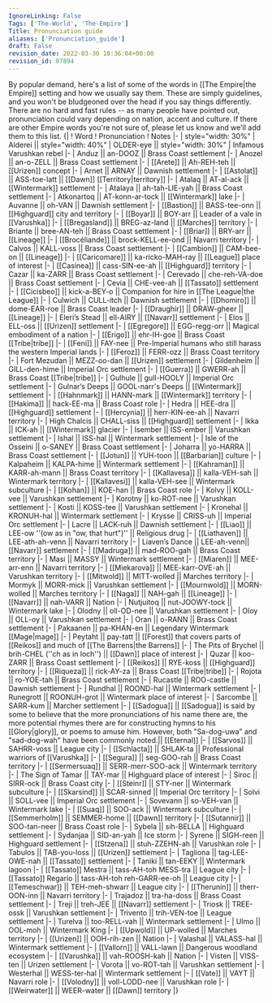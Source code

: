 ```yaml
---
IgnoreLinking: False
Tags: ['The-World', 'The-Empire']
Title: Pronunciation guide
aliases: ['Pronunciation_guide']
draft: False
revision_date: 2022-03-30 10:36:04+00:00
revision_id: 87894
---
```


By popular demand, here's a list of some of the words in [[The Empire|the Empire]] setting and how we usually say them.
These are simply guidelines, and you won't be bludgeoned over the head if you say things differently. There are no hard and fast rules -- as many people have pointed out, pronunciation could vary depending on nation, accent and culture.
If there are other Empire words you're not sure of, please let us know and we'll add them to this list.
{|
! Word 
! Pronunciation 
! Notes
|-
| style="width: 30%" |  Alderei || style="width: 40%" | OLDER-eye || style="width: 30%" | Infamous Varushkan rebel
|-
| Anduz || an-DOOZ || Brass Coast settlement
|-
| Anozel || an-o-ZELL || Brass Coast settlement
|-
| [[Arete]] || Ah-REH-teh || [[Urizen]] concept
|-
| Arnet || ARNAY || Dawnish settlement
|-
| [[Astolat]] || ASS-toe-latt || [[Dawn]] [[Territory|territory]]
|-
| Atalaq || AT-al-ack || [[Wintermark]] settlement
|-
| Atalaya || ah-tah-LIE-yah || Brass Coast settlement
|-
| Atkonartoq || AT-konn-ar-tock || [[Wintermark]] lake
|-
| Auvanne || oh-VAN || Dawnish settlement
|-
| [[Bastion]] || BASS-tee-onn || [[Highguard]] city and territory
|-
| [[Boyar]] || BOY-arr || Leader of a vale in [[Varushka]]
|-
| [[Bregasland]] || BREG-az-land || [[Marches]] territory
|-
| Briante || bree-AN-teh || Brass Coast settlement
|-
| [[Briar]] || BRY-arr || [[Lineage]]
|-
| [[Brocéliande]] || brock-KELL-ee-ond || Navarri territory
|-
| Calvos || KALL-voss || Brass Coast settlement
|-
| [[Cambion]] || CAM-bee-on || [[Lineage]]
|-
| [[Caricomare]] || ka-ricko-MAH-ray || [[League]] place of interest
|-
| [[Casinea]] || cass-SIN-ee-ah || [[Highguard]] territory
|-
| Cazar || ka-ZARR || Brass Coast settlement
|-
| Cerevado || che-reh-VA-doe || Brass Coast settlement
|-
| Cevia || CHE-vee-ah || [[Tassato]] settlement
|-
| [[Cicisbeo]] || kick-a-BEY-o || Companion for hire in [[The League|the League]]
|-
| Culwich || CULL-itch || Dawnish settlement
|-
| [[Dhomiro]] || dome-EAR-roe || Brass Coast leader
|-
| [[Draughir]] || DRAW-gheer || [[Lineage]]
|-
| Eleri’s Stead || ell-AIRY || [[Navarr]] settlement
|-
| Elos || ELL-oss || [[Urizen]] settlement
|-
| [[Egregore]] || EGG-regg-orr || Magical embodiment of a nation
|-
| [[Erigo]] || ehr-IH-goe || Brass Coast [[Tribe|tribe]]
|-
| [[Feni]] || FAY-nee || Pre-Imperial humans who still harass the western Imperial lands
|-
| [[Feroz]] || FERR-ozz || Brass Coast territory
|-
| Fort Mezudan || MEZZ-oo-dan || [[Urizen]] settlement
|-
| Gildenheim || GILL-den-hime || Imperial Orc settlement
|-
| [[Guerra]] || GWERR-ah || Brass Coast [[Tribe|tribe]]
|-
| Gulhule || gull-HOOLY || Imperial Orc settlement
|-
| Gulnar’s Deeps || GOOL-narr's Deeps || [[Wintermark]] settlement
|-
| [[Hahnmark]] || HANN-mark || [[Wintermark]] territory
|-
| [[Hakima]] || hack-EE-ma || Brass Coast role
|-
| Hedra || HEE-dra || [[Highguard]] settlement
|-
| [[Hercynia]] || herr-KIN-ee-ah || Navarri territory
|-
| High Chalcis || CHALL-siss || [[Highguard]] settlement
|-
| Ikka || ICK-ah || [[Wintermark]] glacier
|-
| Isember || ISS-ember || Varushkan settlement
|-
| Ishal || ISS-hal || Wintermark settlement
|-
| Isle of the Osseini || o-SANEY || Brass Coast settlement
|-
| Joharra || yo-HARRA || Brass Coast settlement
|-
| [[Jotun]] || YUH-toon || [[Barbarian]] culture
|-
| Kalpaheim || KALPA-hime || Wintermark settlement 
|-
| [[Kahraman]] || KARR-ah-mann || Brass Coast territory
|-
| [[Kallavesa]] || kalla-VEH-sah || Wintermark territory
|-
| [[Kallavesi]] || kalla-VEH-see || Wintermark subculture
|-
| [[Kohan]] || KOE-han || Brass Coast role
|-
| Kolvy || KOLL-vee || Varushkan settlement
|-
| Korotny || ko-ROT-nee || Varushkan settlement
|-
| Kosti || KOSS-tee || Varushkan settlement
|-
| Kronehal || KRONUH-hal || Wintermark settlement
|-
| Krysse || CRISS-uh || Imperial Orc settlement
|-
| Lacre || LACK-ruh || Dawnish settlement
|-
| [[Liao]] || LEE-ow   ''(ow as in "ow, that hurt")'' || Religious drug
|-
| [[Liathaven]] || LEE-ath-ah-venn || Navarri territory
|-
| Liaven’s Dance || LEE-ah-venn|| [[Navarr]] settlement
|-
| [[Madruga]] || mad-ROO-gah || Brass Coast territory
|-
| Masi || MASSY || Wintermark settlement 
|-
| [[Miaren]] || MEE-arr-enn || Navarri territory
|-
| [[Miekarova]] || MEE-karr-OVE-ah || Varushkan territory
|-
| [[Mitwold]] || MITT-wolled || Marches territory
|-
| Mormyk || MORR-mick || Varushkan settlement
|-
| [[Mournwold]] || MORN-wolled || Marches territory
|-
| [[Naga]] || NAH-gah || [[Lineage]]
|-
| [[Navarr]] || nah-VARR || Nation
|-
| Nutjuitoq || nut-JOOWY-tock || Wintermark lake
|-
| Olodny || oll-OD-nee || Varushkan settlement
|-
| Oloy || OLL-oy || Varushkan settlement
|-
| Oran || o-RANN || Brass Coast settlement
|-
| Pakaanen || pa-KHAN-en || Legendary Wintermark [[Mage|mage]]
|-
| Peytaht || pay-tatt || [[Forest]] that covers parts of [[Reikos]] and much of [[The Barrens|the Barrens]]
|-
| The Pits of Brychel || brih-CHEL (''ch as in loch'') || [[Dawn]] place of interest
|-
| Quzar || koo-ZARR || Brass Coast settlement
|-
| [[Reikos]] || RYE-koss || [[Highguard]] territory
|-
| [[Riqueza]] || rick-AY-za || Brass Coast [[Tribe|tribe]]
|-
| Rojota || ro-YOE-tah || Brass Coast settlement
|-
| Rucastle || ROO-castle || Dawnish settlement
|-
| Rundhal || ROOND-hal || Wintermark settlement
|-
| Runegrott || ROONUH-grot || Wintermark place of interest
|-
| Sarcombe || SARR-kum || Marcher settlement
|-
| [[Sadogua]] || [[Sadogua]] is said by some to believe that the more pronunciations of his name there are, the more potential rhymes there are for constructing hymns to his [[Glory|glory]], or poems to amuse him. However, both "Sa-dog-uwa" and "sad-dog-wah" have been commonly noted.|| [[Eternal]]
|-
| [[Sarvos]] || SAHRR-voss || League city
|-
| [[Schlacta]] || SHLAK-ta || Professional warriors of [[Varushka]]
|-
| [[Segura]] || seg-GOO-rah || Brass Coast territory
|-
| [[Sermersuaq]] || SERR-merr-SOO-ack || Wintermark territory
|-
| The Sign of Tamar || TAY-mar || Highguard place of interest
|-
| Siroc || SIRR-ock || Brass Coast city
|-
| [[Steinr]] || STY-ner || Wintermark subculture
|-
| [[Skarsind]] || SCAR-sinned || Imperial Orc territory
|-
| Solvi || SOLL-vee || Imperial Orc settlement
|-
| Sovevann || so-VEH-van || Wintermark lake
|-
| [[Suaq]] || SOO-ack || Wintermark subculture
|-
| [[Semmerholm]] || SEMMER-home || [[Dawn]] territory
|-
| [[Sutannir]] || SOO-tan-neer || Brass Coast role
|-
| Sybela || sih-BELLA || Highguard settlement
|-
| Sydanjaa || SID-an-yah || Ice storm
|-
| Syrene || SIGH-reen || Highguard settlement
|-
| [[Stzena]] || stuh-ZZEHN-ah || Varushkan role
|-
| Tabulos || TAB-you-loss || [[Urizen]] settlement
|-
| Tagliona || tag-LEE-OWE-nah || [[Tassato]] settlement
|-
| Taniki || tan-EEKY || Wintermark lagoon
|-
| [[Tassato]] Mestra || tass-AH-toh MESS-tra || League city
|-
| [[Tassato]] Regario || tass-AH-toh reh-GARR-ee-oh || League city
|-
| [[Temeschwar]] || TEH-meh-shwarr || League city
|-
| [[Therunin]] || therr-OON-inn || Navarri territory
|-
| Trajadoz || tra-ha-doss || Brass Coast settlement
|-
| Treji || treh-JEE || [[Navarr]] settlement
|-
| Triosk || TREE-ossk || Varushkan settlement
|-
| Trivento || trih-VEN-toe || League settlement
|-
| Turelva || too-RELL-vah || Wintermark settlement 
|-
| Ulmo || OOL-moh || Wintermark King 
|-
| [[Upwold]] || UP-wolled || Marches territory
|-
| [[Urizen]] || OOH-rih-zen || Nation
|-
| Valashal || VALASS-hal || Wintermark settlement
|-
| [[Vallorn]] || VALL-lawn || Dangerous woodland ecosystem
|-
| [[Varushka]] || vah-ROOSH-kah || Nation
|-
| Visten || VISS-ten || Urizen settlement
|-
| Vorota || vo-ROT-tah || Varushkan settlement
|-
| Westerhal || WESS-ter-hal || Wintermark settlement
|-
| [[Vate]] || VAYT || Navarri role
|- 
| [[Volodny]] || voll-LODD-nee || Varushkan role
|-
| [[Weirwater]] || WEER-water || [[Dawn]] territory
|}